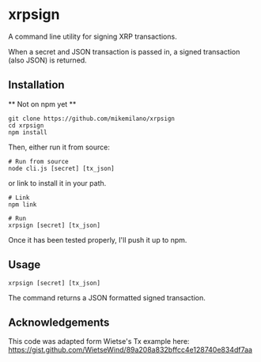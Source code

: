 xrpsign
=======

A command line utility for signing XRP transactions.

When a secret and JSON transaction is passed in, a signed transaction (also JSON) is returned.

## Installation

** Not on npm yet **

```
git clone https://github.com/mikemilano/xrpsign
cd xrpsign
npm install
```

Then, either run it from source:
```
# Run from source
node cli.js [secret] [tx_json]
```

or link to install it in your path.
```
# Link
npm link

# Run
xrpsign [secret] [tx_json]
```

Once it has been tested properly, I'll push it up to npm.

## Usage

```
xrpsign [secret] [tx_json]
```

The command returns a JSON formatted signed transaction.

## Acknowledgements

This code was adapted form Wietse's Tx example here: 
https://gist.github.com/WietseWind/89a208a832bffcc4e128740e834df7aa
